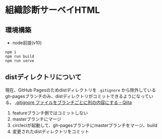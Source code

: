 # 組織診断サーベイHTML

## 環境構築

- node前提(v10)

```
npm i
npm run build
npm run serve
``` 

## distディレクトリについて

現在、GitHub Pagesのためdistディレクトリを `.gitignore` から除外している
gh-pagesブランチのみ、distディレクトリがコミットできるようになっている。
[.gitignore ファイルをブランチごとに別の内容にする - Qiita](https://qiita.com/matsuoshi/items/f40d60a5c0a1a169a73b)

1. featureブランチ側ではコミットしない
1. masterブランチにマージ
1. circleciが起動して、gh-pagesブランチにmasterブランチをマージ、build
1. 変更されたdistディレクトリをコミット


